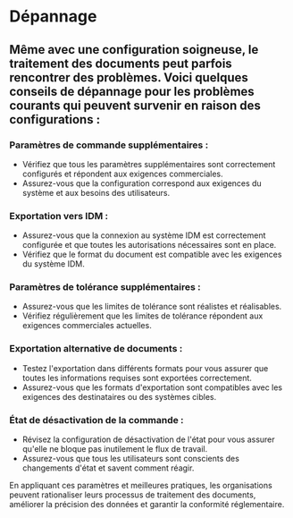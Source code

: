 # Dépannage

## Même avec une configuration soigneuse, le traitement des documents peut parfois rencontrer des problèmes. Voici quelques conseils de dépannage pour les problèmes courants qui peuvent survenir en raison des configurations :

### Paramètres de commande supplémentaires :

* Vérifiez que tous les paramètres supplémentaires sont correctement configurés et répondent aux exigences commerciales.
* Assurez-vous que la configuration correspond aux exigences du système et aux besoins des utilisateurs.

### Exportation vers IDM :

* Assurez-vous que la connexion au système IDM est correctement configurée et que toutes les autorisations nécessaires sont en place.
* Vérifiez que le format du document est compatible avec les exigences du système IDM.

### Paramètres de tolérance supplémentaires :

* Assurez-vous que les limites de tolérance sont réalistes et réalisables.
* Vérifiez régulièrement que les limites de tolérance répondent aux exigences commerciales actuelles.

### Exportation alternative de documents :

* Testez l'exportation dans différents formats pour vous assurer que toutes les informations requises sont exportées correctement.
* Assurez-vous que les formats d'exportation sont compatibles avec les exigences des destinataires ou des systèmes cibles.

### État de désactivation de la commande :

* Révisez la configuration de désactivation de l'état pour vous assurer qu'elle ne bloque pas inutilement le flux de travail.
* Assurez-vous que tous les utilisateurs sont conscients des changements d'état et savent comment réagir.

En appliquant ces paramètres et meilleures pratiques, les organisations peuvent rationaliser leurs processus de traitement des documents, améliorer la précision des données et garantir la conformité réglementaire.
